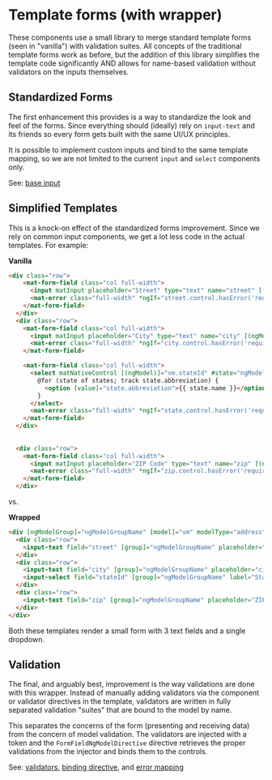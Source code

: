 # Template forms (with wrapper)

These components use a small library to merge standard template forms (seen in "vanilla") with validation suites. All concepts of the traditional template forms work as before, but the addition of this library simplifies the template code significantly AND allows for name-based validation without validators on the inputs themselves.

## Standardized Forms
The first enhancement this provides is a way to standardize the look and feel of the forms. Since everything should (ideally) rely on `input-text` and its friends so every form gets built with the same UI/UX principles.

It is possible to implement custom inputs and bind to the same template mapping, so we are not limited to the current `input` and `select` components only.

See: [base input](../../../shared/widgets/input-base.component.ts)

## Simplified Templates
This is a knock-on effect of the standardized forms improvement. Since we rely on common input components, we get a lot less code in the actual templates. For example:

**Vanilla**
```html
<div class="row">
    <mat-form-field class="col full-width">
      <input matInput placeholder="Street" type="text" name="street" [(ngModel)]="vm.street" required #street="ngModel">
      <mat-error class="full-width" *ngIf="street.control.hasError('required')">Required</mat-error>
    </mat-form-field>
  </div>
  <div class="row">
    <mat-form-field class="col full-width">
      <input matInput placeholder="City" type="text" name="city" [(ngModel)]="vm.city" required #city="ngModel">
      <mat-error class="full-width" *ngIf="city.control.hasError('required')">Required</mat-error>
    </mat-form-field>

    <mat-form-field class="col full-width">
      <select matNativeControl [(ngModel)]="vm.stateId" #state="ngModel">
        @for (state of states; track state.abbreviation) {
          <option [value]="state.abbreviation">{{ state.name }}</option>
        }
      </select>
      <mat-error class="full-width" *ngIf="state.control.hasError('required')">Required</mat-error>
    </mat-form-field>
  </div>
  
 
  <div class="row">
    <mat-form-field class="col full-width">
      <input matInput placeholder="ZIP Code" type="text" name="zip" [(ngModel)]="vm.zip" required #zip="ngModel">
      <mat-error class="full-width" *ngIf="zip.control.hasError('required')">Required</mat-error>
    </mat-form-field>
  </div>
```

vs.

**Wrapped**
```html
<div [ngModelGroup]="ngModelGroupName" [model]="vm" modelType="address">
  <div class="row">
    <input-text field="street" [group]="ngModelGroupName" placeholder="Street"></input-text>
  </div>
  <div class="row">
    <input-text field="city" [group]="ngModelGroupName" placeholder="city"></input-text>
    <input-select field="stateId" [group]="ngModelGroupName" label="State" [options]="states" placeholderOption="Select a state..."></input-select>
  </div>
  <div class="row">
    <input-text field="zip" [group]="ngModelGroupName" placeholder="ZIP Code"></input-text>
  </div>
</div>
```

Both these templates render a small form with 3 text fields and a single dropdown.

## Validation
The final, and arguably best, improvement is the way validations are done with this wrapper. Instead of manually adding validators via the component or validator directives in the template, validators are written in fully separated validation "suites" that are bound to the model by name.

This separates the concerns of the form (presenting and receiving data) from the concern of model validation. The validators are injected with a token and the `FormFieldNgModelDirective` directive retrieves the proper validations from the injector and binds them to the controls.

See: [validators](../../validators/validation-suites.ts), [binding directive](../../../shared/validation/form-field-ng-model.directive.ts), and [error mapping](../../../shared/validation/validation-fns.ts)